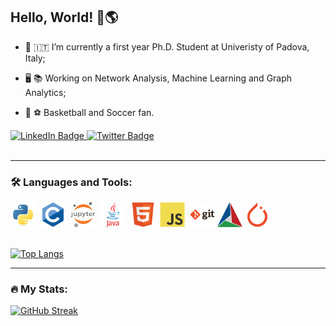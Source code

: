 ## Hello, World! 👋🌎

- :telescope: 🇮🇹 I’m currently a first year Ph.D. Student at Univeristy of Padova, Italy;

- 🖥️ 📚 Working on Network Analysis, Machine Learning and Graph Analytics;

- 🏀 ⚽ Basketball and Soccer fan. 


<div id="badges">
  <a href="https://www.linkedin.com/in/cristian-boldrin">
    <img src="https://img.shields.io/badge/LinkedIn-blue?style=for-the-badge&logo=linkedin&logoColor=white" alt="LinkedIn Badge"/>
  </a>

  <!--
  <a href="your-youtube-URL">
    <img src="https://img.shields.io/badge/YouTube-red?style=for-the-badge&logo=youtube&logoColor=white" alt="Youtube Badge"/>
  </a>
  -->
  
  <a href="https://x.com/CristianBold4">
    <img src="https://img.shields.io/badge/X-black?style=for-the-badge&logo=X&logoColor=white" alt="Twitter Badge"/>
  </a>


<br>
<img src="https://komarev.com/ghpvc/?username=CristianBold4&style=flat-square&color=blue" alt=""/>

</div>

---

### :hammer_and_wrench: Languages and Tools:
<div>
  <img src="https://github.com/devicons/devicon/blob/master/icons/python/python-original.svg" title="Python" alt="Python" width="40" height="40"/>&nbsp;
  <img src="https://github.com/devicons/devicon/blob/master/icons/c/c-original.svg" title="C" alt="C" width="40" height="40"/>&nbsp;
  <img src="https://github.com/devicons/devicon/blob/master/icons/jupyter/jupyter-original-wordmark.svg" title="Jupyter" alt="Jupyter" width="40" height="40"/>&nbsp;
  <img src="https://github.com/devicons/devicon/blob/master/icons/java/java-original-wordmark.svg" title="Java" alt="Java" width="40" height="40"/>&nbsp;
  <img src="https://github.com/devicons/devicon/blob/master/icons/html5/html5-original.svg" title="HTML5" alt="HTML" width="40" height="40"/>&nbsp;
  <img src="https://github.com/devicons/devicon/blob/master/icons/javascript/javascript-original.svg" title="JavaScript" alt="JavaScript" width="40" height="40"/>&nbsp;
  <img src="https://github.com/devicons/devicon/blob/master/icons/git/git-original-wordmark.svg" title="Git" **alt="Git" width="40" height="40"/>
  <img src="https://github.com/devicons/devicon/blob/master/icons/cmake/cmake-original.svg" title="Cmake" **alt="Cmake" width="40" height="40"/>
  <img src="https://github.com/devicons/devicon/blob/master/icons/pytorch/pytorch-original.svg" title="Torch" **alt="Torch" width="40" height="40"/>
  
</div>

<!--
[![Top Langs](https://github-readme-stats.vercel.app/api/top-langs/?username=CristianBold4)](https://github.com/anuraghazra/github-readme-stats)
-->
<br>

[![Top Langs](https://github-readme-stats.vercel.app/api/top-langs/?username=CristianBold4&layout=compact&theme=vision-friendly-dark)](https://github.com/anuraghazra/github-readme-stats)


---

### :fire: My Stats:

[![GitHub Streak](http://github-readme-streak-stats.herokuapp.com?user=CristianBold4&theme=dark&background=000000)](https://git.io/streak-stats)


<!--
<div id="header" align="center">
  <img src="https://media.giphy.com/media/M9gbBd9nbDrOTu1Mqx/giphy.gif" width="100"/>
</div>
-->

<!--
**CristianBold4/CristianBold4** is a ✨ _special_ ✨ repository because its `README.md` (this file) appears on your GitHub profile.

Here are some ideas to get you started:

- 🔭 I’m currently working on ...
- 🌱 I’m currently learning ...
- 👯 I’m looking to collaborate on ...
- 🤔 I’m looking for help with ...
- 💬 Ask me about ...
- 📫 How to reach me: ...
- 😄 Pronouns: ...
- ⚡ Fun fact: ...
-->
